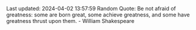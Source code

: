 Last updated: 2024-04-02 13:57:59
Random Quote: Be not afraid of greatness: some are born great, some achieve greatness, and some have greatness thrust upon them. - William Shakespeare